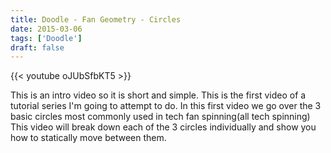 ```yaml
---
title: Doodle - Fan Geometry - Circles
date: 2015-03-06
tags: ['Doodle']
draft: false
---
```

{{< youtube oJUbSfbKT5 >}}

<p>This is an intro video so it is short and simple. This is the first video of a tutorial series I'm going to attempt to do. In this first video we go over the 3 basic circles most commonly used in tech fan spinning(all tech spinning) This video will break down each of the 3 circles individually and show you how to statically move between them.</p>
